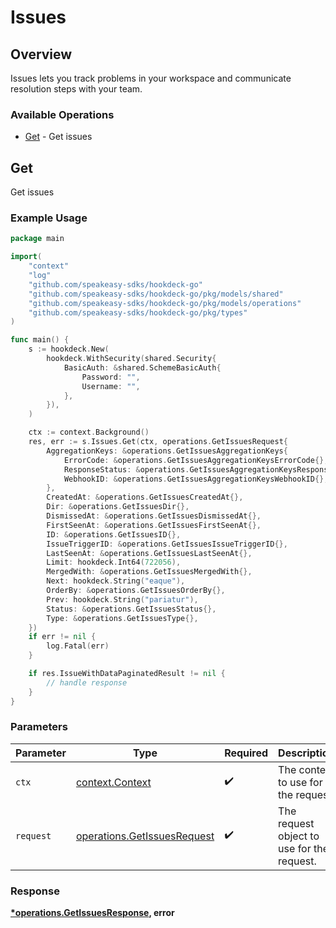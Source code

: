 # Issues

## Overview

Issues lets you track problems in your workspace and communicate resolution steps with your team.

### Available Operations

* [Get](#get) - Get issues

## Get

Get issues

### Example Usage

```go
package main

import(
	"context"
	"log"
	"github.com/speakeasy-sdks/hookdeck-go"
	"github.com/speakeasy-sdks/hookdeck-go/pkg/models/shared"
	"github.com/speakeasy-sdks/hookdeck-go/pkg/models/operations"
	"github.com/speakeasy-sdks/hookdeck-go/pkg/types"
)

func main() {
    s := hookdeck.New(
        hookdeck.WithSecurity(shared.Security{
            BasicAuth: &shared.SchemeBasicAuth{
                Password: "",
                Username: "",
            },
        }),
    )

    ctx := context.Background()
    res, err := s.Issues.Get(ctx, operations.GetIssuesRequest{
        AggregationKeys: &operations.GetIssuesAggregationKeys{
            ErrorCode: &operations.GetIssuesAggregationKeysErrorCode{},
            ResponseStatus: &operations.GetIssuesAggregationKeysResponseStatus{},
            WebhookID: &operations.GetIssuesAggregationKeysWebhookID{},
        },
        CreatedAt: &operations.GetIssuesCreatedAt{},
        Dir: &operations.GetIssuesDir{},
        DismissedAt: &operations.GetIssuesDismissedAt{},
        FirstSeenAt: &operations.GetIssuesFirstSeenAt{},
        ID: &operations.GetIssuesID{},
        IssueTriggerID: &operations.GetIssuesIssueTriggerID{},
        LastSeenAt: &operations.GetIssuesLastSeenAt{},
        Limit: hookdeck.Int64(722056),
        MergedWith: &operations.GetIssuesMergedWith{},
        Next: hookdeck.String("eaque"),
        OrderBy: &operations.GetIssuesOrderBy{},
        Prev: hookdeck.String("pariatur"),
        Status: &operations.GetIssuesStatus{},
        Type: &operations.GetIssuesType{},
    })
    if err != nil {
        log.Fatal(err)
    }

    if res.IssueWithDataPaginatedResult != nil {
        // handle response
    }
}
```

### Parameters

| Parameter                                                                  | Type                                                                       | Required                                                                   | Description                                                                |
| -------------------------------------------------------------------------- | -------------------------------------------------------------------------- | -------------------------------------------------------------------------- | -------------------------------------------------------------------------- |
| `ctx`                                                                      | [context.Context](https://pkg.go.dev/context#Context)                      | :heavy_check_mark:                                                         | The context to use for the request.                                        |
| `request`                                                                  | [operations.GetIssuesRequest](../../models/operations/getissuesrequest.md) | :heavy_check_mark:                                                         | The request object to use for the request.                                 |


### Response

**[*operations.GetIssuesResponse](../../models/operations/getissuesresponse.md), error**


